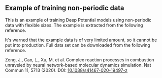## Example of training non-periodic data

This is an example of training Deep Potential models using non-periodic data with flexible sizes. The example is extracted from the following reference.

It's warned that the example data is of very limited amount, so it cannot be put into production. Full data set can be downloaded from the following reference.

Zeng, J., Cao, L., Xu, M. et al. Complex reaction processes in combustion unraveled by neural network-based molecular dynamics simulation. Nat Commun 11, 5713 (2020). DOI: [10.1038/s41467-020-19497-z](https://doi.org/10.1038/s41467-020-19497-z)

